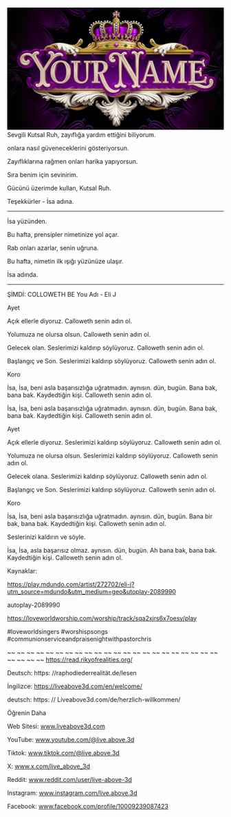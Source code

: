 ![Video cover image](../cover.jpg)
Sevgili Kutsal Ruh, zayıflığa yardım ettiğini biliyorum.

onlara nasıl güveneceklerini gösteriyorsun.

Zayıflıklarına rağmen onları harika yapıyorsun.

Sıra benim için sevinirim.

Gücünü üzerimde kullan, Kutsal Ruh.

Teşekkürler - İsa adına.

---

İsa yüzünden.

Bu hafta, prensipler nimetinize yol açar.

Rab onları azarlar, senin uğruna.

Bu hafta, nimetin ilk ışığı yüzünüze ulaşır.

İsa adında.

---


ŞİMDİ: COLLOWETH BE You Adı - Eli J

Ayet

Açık ellerle diyoruz.
Calloweth senin adın ol.

Yolumuza ne olursa olsun.
Calloweth senin adın ol.

Gelecek olan.
Seslerimizi kaldırıp söylüyoruz.
Calloweth senin adın ol.

Başlangıç ​​ve Son.
Seslerimizi kaldırıp söylüyoruz.
Calloweth senin adın ol.

Koro

İsa, İsa, beni asla başarısızlığa uğratmadın.
aynısın.
dün, bugün.
Bana bak, bana bak.
Kaydedtiğin kişi.
Calloweth senin adın ol.

İsa, İsa, beni asla başarısızlığa uğratmadın.
aynısın.
dün, bugün.
Bana bak, bana bak.
Kaydedtiğin kişi.
Calloweth senin adın ol.

Ayet

Açık ellerle diyoruz.
Seslerimizi kaldırıp söylüyoruz.
Calloweth senin adın ol.

Yolumuza ne olursa olsun.
Seslerimizi kaldırıp söylüyoruz.
Calloweth senin adın ol.

Gelecek olana.
Seslerimizi kaldırıp söylüyoruz.
Calloweth senin adın ol.

Başlangıç ​​ve Son.
Seslerimizi kaldırıp söylüyoruz.
Calloweth senin adın ol.

Koro

İsa, İsa, beni asla başarısızlığa uğratmadın.
aynısın.
dün, bugün.
Bana bir bak, bana bak.
Kaydedtiğin kişi.
Calloweth senin adın ol.

Seslerinizi kaldırın ve söyle.

İsa, İsa, asla başarısız olmaz.
aynısın.
dün, bugün.
Ah bana bak, bana bak.
Kaydedtiğin kişi.
Calloweth senin adın ol.

Kaynaklar:

https://play.mdundo.com/artist/272702/eli-j?utm_source=mdundo&utm_medium=geo&utoplay-2089990

autoplay-2089990

https://loveworldworship.com/worship/track/sqa2xjrs6x7oesv/play

#loveworldsingers #worshispsongs #communionserviceandpraisenightwithpastorchris

~~ ~~ ~~ ~~ ~~ ~~ ~~ ~~ ~~ ~~ ~~ ~~ ~~ ~~ ~~ ~~ ~~ ~~ ~~ ~~ ~~ ~~ ~~ ~~ ~~ ~~ https://read.rikyofrealities.org/

Deutsch: https: //raphodiederrealität.de/lesen

İngilizce: https://liveabove3d.com/en/welcome/

deutsch: https: // Liveabove3d.com/de/herzlich-willkommen/


Öğrenin Daha

Web Sitesi: www.liveabove3d.com

YouTube: www.youtube.com/@live.above.3d

Tiktok: www.tiktok.com/@live.above.3d

X: www.x.com/live_above_3d

Reddit: www.reddit.com/user/live-above-3d

Instagram: www.instagram.com/live.above.3d

Facebook: www.facebook.com/profile/10009239087423